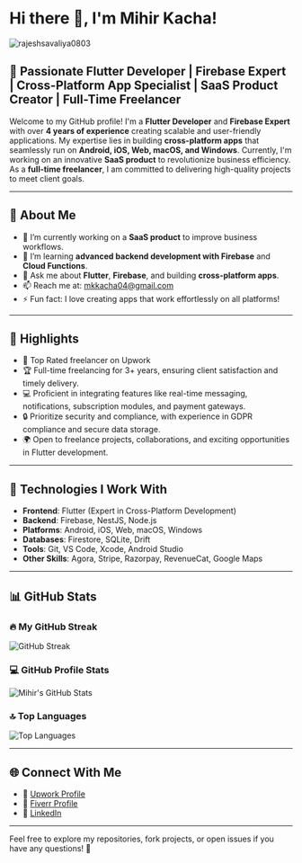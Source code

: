 # Hi there 👋, I'm Mihir Kacha!

<p align="left"> <img src="https://komarev.com/ghpvc/?username=mihir-kacha&label=Profile%20views&color=0e75b6&style=flat" alt="rajeshsavaliya0803" /> </p>

## 🎯 **Passionate Flutter Developer | Firebase Expert | Cross-Platform App Specialist | SaaS Product Creator | Full-Time Freelancer**

Welcome to my GitHub profile! I'm a **Flutter Developer** and **Firebase Expert** with over **4 years of experience** creating scalable and user-friendly applications. My expertise lies in building **cross-platform apps** that seamlessly run on **Android, iOS, Web, macOS, and Windows**. Currently, I'm working on an innovative **SaaS product** to revolutionize business efficiency. As a **full-time freelancer**, I am committed to delivering high-quality projects to meet client goals.

---

## 🚀 About Me

- 🔭 I’m currently working on a **SaaS product** to improve business workflows.
- 🌱 I’m learning **advanced backend development with Firebase** and **Cloud Functions**.
- 💬 Ask me about **Flutter**, **Firebase**, and building **cross-platform apps**.
- 📫 Reach me at: [mkkacha04@gmail.com](mailto:mkkacha04@gmail.com)
- ⚡ Fun fact: I love creating apps that work effortlessly on all platforms!

---

## 🌟 Highlights

- 💎 Top Rated freelancer on Upwork
- 🏆 Full-time freelancing for 3+ years, ensuring client satisfaction and timely delivery.
- 💻 Proficient in integrating features like real-time messaging, notifications, subscription modules, and payment gateways.
- 🔒 Prioritize security and compliance, with experience in GDPR compliance and secure data storage.
- 🌍 Open to freelance projects, collaborations, and exciting opportunities in Flutter development.

---

## 🚀 Technologies I Work With

- **Frontend**: Flutter (Expert in Cross-Platform Development)
- **Backend**: Firebase, NestJS, Node.js
- **Platforms**: Android, iOS, Web, macOS, Windows
- **Databases**: Firestore, SQLite, Drift
- **Tools**: Git, VS Code, Xcode, Android Studio
- **Other Skills**: Agora, Stripe, Razorpay, RevenueCat, Google Maps

---

## 📊 GitHub Stats

### 🔥 My GitHub Streak
![GitHub Streak](https://github-readme-streak-stats.herokuapp.com/?user=mihir-kacha&theme=merko&fire=00ffcc&ring=00ffcc&currStreakLabel=ffffff&sideNums=ffffff&background=000000&border=000000&stroke=00ffcc)

### 💻 GitHub Profile Stats
![Mihir's GitHub Stats](https://github-readme-stats.vercel.app/api?username=mihir-kacha&show_icons=true&count_private=true&include_all_commits=true&theme=merko&title_color=00ffcc&text_color=ffffff&bg_color=000000&hide_border=true&border_radius=10)

### 🔝 Top Languages
![Top Languages](https://github-readme-stats.vercel.app/api/top-langs/?username=mihir-kacha&layout=compact&theme=merko&title_color=00ffcc&text_color=ffffff&bg_color=000000&hide_border=true&border_radius=10&count_private=true)

---

## 🌐 Connect With Me  

- 💼 [Upwork Profile](https://www.upwork.com/freelancers/applicationdeveloper)
- 🎯 [Fiverr Profile](https://www.fiverr.com/mkkacha)
- 🔗 [LinkedIn](https://www.linkedin.com/in/mihirkacha/)


---

Feel free to explore my repositories, fork projects, or open issues if you have any questions! 🌟
